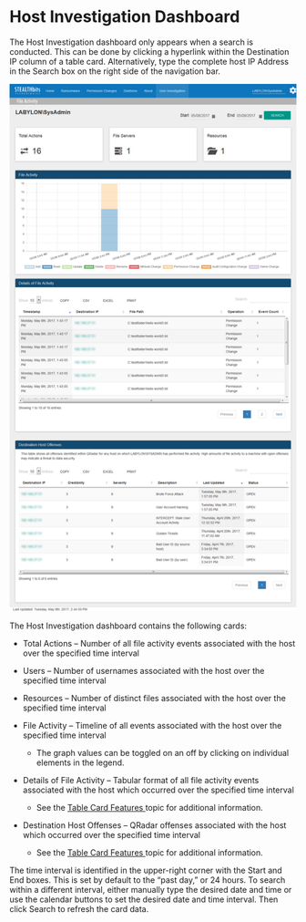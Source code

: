 # Host Investigation Dashboard

The Host Investigation dashboard only appears when a search is conducted. This can be done by clicking a hyperlink within the Destination IP column of a table card. Alternatively, type the complete host IP Address in the Search box on the right side of the navigation bar.

![Home Investigation Dashboard for Stealthbits Activivty Monitor App for QRadar](/static/img/product_docs/activitymonitor/activitymonitor/siem/qradar/dashboard/userinvestigationdashboard.png)

The Host Investigation dashboard contains the following cards:

- Total Actions – Number of all file activity events associated with the host over the specified time interval
- Users – Number of usernames associated with the host over the specified time interval
- Resources – Number of distinct files associated with the host over the specified time interval
- File Activity – Timeline of all events associated with the host over the specified time interval

  - The graph values can be toggled on an off by clicking on individual elements in the legend.
- Details of File Activity – Tabular format of all file activity events associated with the host which occurred over the specified time interval

  - See the [Table Card Features ](/docs/product_docs/activitymonitor/activitymonitor/siem/qradar/app.md#Table-Card-Features) topic for additional information.
- Destination Host Offenses – QRadar offenses associated with the host which occurred over the specified time interval

  - See the [Table Card Features ](/docs/product_docs/activitymonitor/activitymonitor/siem/qradar/app.md#Table-Card-Features) topic for additional information.

The time interval is identified in the upper-right corner with the Start and End boxes. This is set by default to the “past day,” or 24 hours. To search within a different interval, either manually type the desired date and time or use the calendar buttons to set the desired date and time interval. Then click Search to refresh the card data.
